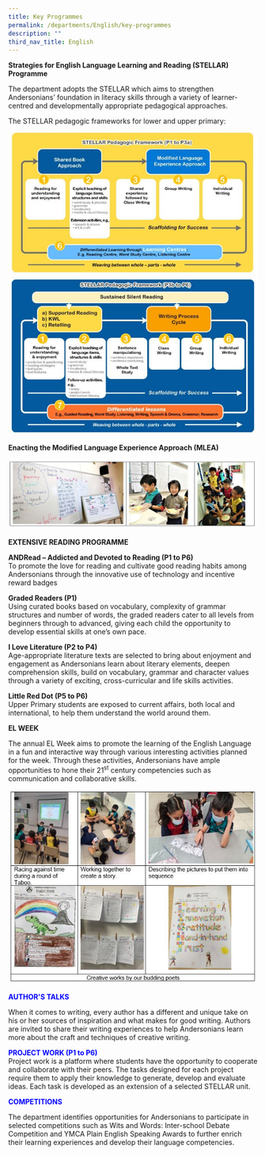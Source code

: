 ```yaml
---
title: Key Programmes
permalink: /departments/English/key-programmes
description: ""
third_nav_title: English
---
```

<p><strong><strong>Strategies for English Language Learning and Reading (STELLAR) Programme</strong><br /></strong></p>
<p>The department adopts the STELLAR which aims to strengthen Andersonians&rsquo; foundation in literacy skills through a variety of learner-centred and developmentally appropriate pedagogical approaches.</p>
<p>The STELLAR pedagogic frameworks for lower and upper primary:</p>
<img src="/images/2021%20EL%20-%20pic%201.jpg">
<img src="/images/2021%20EL%20-%20pic%202.jpg">
<p><strong class="">Enacting the Modified Language Experience Approach (MLEA)</strong></p>
<img src="/images/2021%20EL%20-%20pic%203.jpg">
<p><strong class=""><span class="">EXTENSIVE READING PROGRAMME</span></strong></p>
<p><strong>ANDRead &ndash;&nbsp;</strong><strong>Addicted and Devoted to Reading&nbsp;</strong><strong>(P1 to P6)<br /></strong>To promote the love for reading and cultivate good reading habits among Andersonians through the innovative use of technology and incentive reward badges</p>
<p><strong>Graded Readers (P1)<br /></strong>Using curated books based on vocabulary, complexity of grammar structures and number of words, the graded readers cater&nbsp;to&nbsp;all levels from beginners through to advanced,&nbsp;giving each child the opportunity to develop essential skills at&nbsp;one&rsquo;s&nbsp;own pace.</p>
<p><strong>I Love Literature (P2 to P4)<br /></strong>Age-appropriate literature texts are selected to bring about enjoyment and engagement as Andersonians learn about literary elements, deepen comprehension skills, build on vocabulary, grammar and character values through a variety of exciting, cross-curricular and life skills activities.</p>
<p><strong>Little Red Dot (P5 to P6)<br /></strong>Upper Primary students are exposed to current affairs, both local and international, to help them understand the world around them. </p>
<p class=""><strong class=""><span class="">EL WEEK</span></strong></p>
<p class=""><span class="" lang="EN-GB">The annual EL Week aims to promote the learning of the English Language in a fun and interactive way through various interesting activities&nbsp;</span><span class="" lang="EN">planned for the week.&nbsp;</span><span class="">Through these activities, Andersonians have ample opportunities to hone their 21<sup class="">st</sup>&nbsp;century competencies such as communication and collaborative skills.</span></p>
<img src="/images/2021%20EL%20-%20pic%204.jpg">
<p class=""><strong class=""><span class=""><span style="color: #0000ff;">AUTHOR'S TALKS</span></span></strong></p>
<p class=""><span class="">When it comes to writing, every author has a different and unique take on his or her sources of inspiration and what makes for good writing.&nbsp;Authors are invited to&nbsp;share their writing experiences to help Andersonians learn more about the craft and techniques of creative writing.</span></p>
<p class=""><strong class=""><span class=""><span style="color: #0000ff;">PROJECT WORK (P1 to P6)</span></span></strong><strong class=""><span class=""><br class="" /></span></strong><span class="">Project work is a platform where students have the opportunity to cooperate and collaborate with their peers. The tasks designed for each project require them to apply their knowledge to generate, develop and evaluate ideas. Each task is developed as an extension of a selected STELLAR unit.</span></p>
<p><strong class=""><span class=""><span style="color: #0000ff;">COMPETITIONS</span></span></strong><strong class=""><br class="" /></strong></p>
<p class="">The department identifies opportunities for Andersonians to participate in selected competitions such as Wits and Words: Inter-school Debate Competition and YMCA Plain English Speaking Awards to further enrich their learning experiences and develop their language competencies.</p>